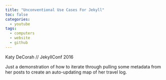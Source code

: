 ```yaml
---
title: "Unconventional Use Cases For Jekyll"
toc: false
categories:
  - youtube
tags:
  - computers
  - website
  - github
---
```


Katy DeCorah // JekyllConf 2016

Just a demonstration of how to iterate through pulling some metadata from her posts to create an auto-updating map of her travel log.














